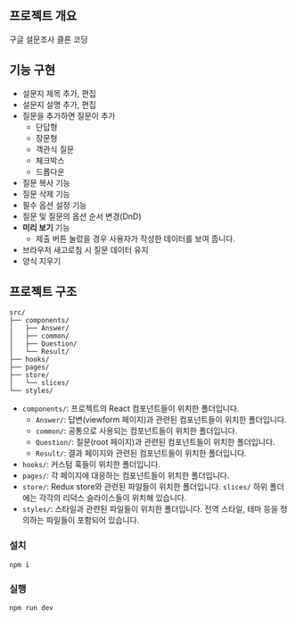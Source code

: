 ## 프로젝트 개요

구글 설문조사 클론 코딩

## 기능 구현

- 설문지 제목 추가, 편집
- 설문지 설명 추가, 편집
- 질문을 추가하면 질문이 추가
  - 단답형
  - 장문형
  - 객관식 질문
  - 체크박스
  - 드롭다운
- 질문 복사 기능
- 질문 삭제 기능
- 필수 옵션 설정 기능
- 질문 및 질문의 옵션 순서 변경(DnD)
- **미리 보기** 기능
  - 제출 버튼 눌렀을 경우 사용자가 작성한 데이터를 보여 줍니다.
- 브라우저 새고로침 시 질문 데이터 유지
- 양식 지우기

## 프로젝트 구조

```
src/
├── components/
│   ├── Answer/
│   ├── common/
│   ├── Question/
│   └── Result/
├── hooks/
├── pages/
├── store/
│   └── slices/
└── styles/
```

- `components/`: 프로젝트의 React 컴포넌트들이 위치한 폴더입니다.
  - `Answer/`: 답변(viewform 페이지)과 관련된 컴포넌트들이 위치한 폴더입니다.
  - `common/`: 공통으로 사용되는 컴포넌트들이 위치한 폴더입니다.
  - `Question/`: 질문(root 페이지)과 관련된 컴포넌트들이 위치한 폴더입니다.
  - `Result/`: 결과 페이지와 관련된 컴포넌트들이 위치한 폴더입니다.
- `hooks/`: 커스텀 훅들이 위치한 폴더입니다.
- `pages/`: 각 페이지에 대응하는 컴포넌트들이 위치한 폴더입니다.
- `store/`: Redux store와 관련된 파일들이 위치한 폴더입니다. `slices/` 하위 폴더에는 각각의 리덕스 슬라이스들이 위치해 있습니다.
- `styles/`: 스타일과 관련된 파일들이 위치한 폴더입니다. 전역 스타일, 테마 등을 정의하는 파일들이 포함되어 있습니다.

### 설치

```
npm i
```

### 실행

```
npm run dev
```
